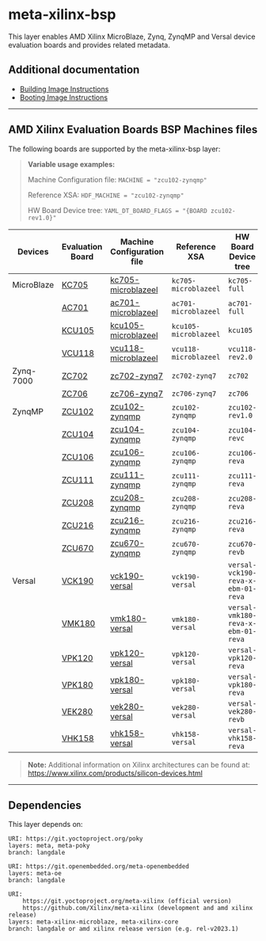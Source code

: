# meta-xilinx-bsp

This layer enables AMD Xilinx MicroBlaze, Zynq, ZynqMP and Versal device
evaluation boards and provides related metadata.

## Additional documentation

* [Building Image Instructions](../README.building.md)
* [Booting Image Instructions](../README.booting.md)
---

## AMD Xilinx Evaluation Boards BSP Machines files

The following boards are supported by the meta-xilinx-bsp layer:

> **Variable usage examples:**
>
> Machine Configuration file: `MACHINE = "zcu102-zynqmp"`
>
> Reference XSA: `HDF_MACHINE = "zcu102-zynqmp"`
>
> HW Board Device tree: `YAML_DT_BOARD_FLAGS = "{BOARD zcu102-rev1.0}"`

| Devices    | Evaluation Board                                                              | Machine Configuration file                                   | Reference XSA         | HW Board Device tree                | QEMU tested | HW tested |
|------------|-------------------------------------------------------------------------------|--------------------------------------------------------------|-----------------------|-------------------------------------|-------------|-----------|
| MicroBlaze | [KC705](https://www.xilinx.com/products/boards-and-kits/ek-k7-kc705-g.html)   | [kc705-microblazeel](conf/machine/kc705-microblazeel.conf)   | `kc705-microblazeel`  | `kc705-full`                        | Yes         | Yes       |
|            | [AC701](https://www.xilinx.com/products/boards-and-kits/ek-a7-ac701-g.html)   | [ac701-microblazeel](conf/machine/ac701-microblazeel.conf)   | `ac701-microblazeel`  | `ac701-full`                        | Yes         | Yes       |
|            | [KCU105](https://www.xilinx.com/products/boards-and-kits/kcu105.html)         | [kcu105-microblazeel](conf/machine/kcu105-microblazeel.conf) | `kcu105-microblazeel` | `kcu105`                            | Yes         | Yes       |
|            | [VCU118](https://www.xilinx.com/products/boards-and-kits/vcu118.html)         | [vcu118-microblazeel](conf/machine/vcu118-microblazeel.conf) | `vcu118-microblazeel` | `vcu118-rev2.0`                     | Yes         | Yes       |
| Zynq-7000  | [ZC702](https://www.xilinx.com/products/boards-and-kits/ek-z7-zc702-g.html)   | [zc702-zynq7](conf/machine/zc702-zynq7.conf)                 | `zc702-zynq7`         | `zc702`                             | Yes         | Yes       |
|            | [ZC706](https://www.xilinx.com/products/boards-and-kits/ek-z7-zc706-g.html)   | [zc706-zynq7](conf/machine/zc706-zynq7.conf)                 | `zc706-zynq7`         | `zc706`                             | Yes         | Yes       |
| ZynqMP     | [ZCU102](https://www.xilinx.com/products/boards-and-kits/ek-u1-zcu102-g.html) | [zcu102-zynqmp](conf/machine/zcu102-zynqmp.conf)             | `zcu102-zynqmp`       | `zcu102-rev1.0`                     | Yes         | Yes       |
|            | [ZCU104](https://www.xilinx.com/products/boards-and-kits/zcu104.html)         | [zcu104-zynqmp](conf/machine/zcu104-zynqmp.conf)             | `zcu104-zynqmp`       | `zcu104-revc`                       | Yes         | Yes       |
|            | [ZCU106](https://www.xilinx.com/products/boards-and-kits/zcu106.html)         | [zcu106-zynqmp](conf/machine/zcu106-zynqmp.conf)             | `zcu106-zynqmp`       | `zcu106-reva`                       | Yes         | Yes       |
|            | [ZCU111](https://www.xilinx.com/products/boards-and-kits/zcu111.html)         | [zcu111-zynqmp](conf/machine/zcu111-zynqmp.conf)             | `zcu111-zynqmp`       | `zcu111-reva`                       | Yes         | Yes       |
|            | [ZCU208](https://www.xilinx.com/products/boards-and-kits/zcu208.html)         | [zcu208-zynqmp](conf/machine/zcu208-zynqmp.conf)             | `zcu208-zynqmp`       | `zcu208-reva`                       | Yes         | Yes       |
|            | [ZCU216](https://www.xilinx.com/products/boards-and-kits/zcu216.html)         | [zcu216-zynqmp](conf/machine/zcu216-zynqmp.conf)             | `zcu216-zynqmp`       | `zcu216-reva`                       | Yes         | Yes       |
|            | [ZCU670](https://www.xilinx.com/products/boards-and-kits/zcu670.html)         | [zcu670-zynqmp](conf/machine/zcu670-zynqmp.conf)             | `zcu670-zynqmp`       | `zcu670-revb`                       | Yes         | Yes       |
| Versal     | [VCK190](https://www.xilinx.com/products/boards-and-kits/vck190.html)         | [vck190-versal](conf/machine/vck190-versal.conf)             | `vck190-versal`       | `versal-vck190-reva-x-ebm-01-reva`  | Yes         | Yes       |
|            | [VMK180](https://www.xilinx.com/products/boards-and-kits/vmk180.html)         | [vmk180-versal](conf/machine/vmk180-versal.conf)             | `vmk180-versal`       | `versal-vmk180-reva-x-ebm-01-reva`  | Yes         | Yes       |
|            | [VPK120](https://www.xilinx.com/products/boards-and-kits/vpk120.html)         | [vpk120-versal](conf/machine/vpk120-versal.conf)             | `vpk120-versal`       | `versal-vpk120-reva`                | Yes         | Yes       |
|            | [VPK180](https://www.xilinx.com/products/boards-and-kits/vpk180.html)         | [vpk180-versal](conf/machine/vpk180-versal.conf)             | `vpk180-versal`       | `versal-vpk180-reva`                | Yes         | Yes       |
|            | [VEK280](https://www.xilinx.com/products/boards-and-kits/vek280.html)         | [vek280-versal](conf/machine/vek280-versal.conf)             | `vek280-versal`       | `versal-vek280-revb`                | Yes         | Yes       |
|            | [VHK158](https://www.xilinx.com/products/boards-and-kits/vhk158.html)         | [vhk158-versal](conf/machine/vhk158-versal.conf)             | `vhk158-versal`       | `versal-vhk158-reva`                | Yes         | Yes       |

> **Note:** Additional information on Xilinx architectures can be found at:
	https://www.xilinx.com/products/silicon-devices.html
---
## Dependencies

This layer depends on:

	URI: https://git.yoctoproject.org/poky
	layers: meta, meta-poky
	branch: langdale

	URI: https://git.openembedded.org/meta-openembedded
	layers: meta-oe
	branch: langdale

	URI:
        https://git.yoctoproject.org/meta-xilinx (official version)
        https://github.com/Xilinx/meta-xilinx (development and amd xilinx release)
	layers: meta-xilinx-microblaze, meta-xilinx-core
	branch: langdale or amd xilinx release version (e.g. rel-v2023.1)
